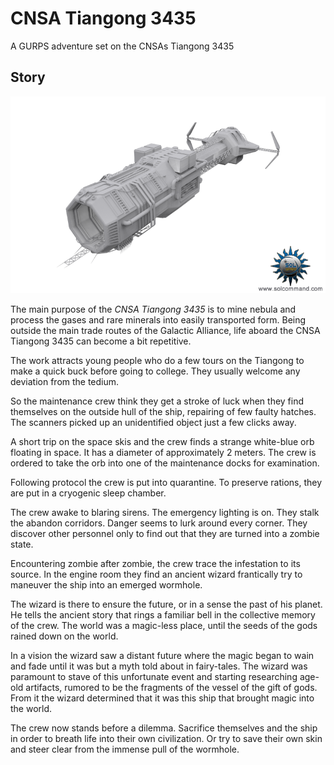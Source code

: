 # CNSA Tiangong 3435
A GURPS adventure set on the CNSAs Tiangong 3435

## Story
![CNSA Tiangong 3435](https://raw.githubusercontent.com/dvberkel/CNSA-Tiangong-3435/master/resources/image/miner.png?token=AAeHI6iGfmH6k8Jhp6UzyZMmKFfgOU1-ks5Y9Z-PwA%3D%3D)

The main purpose of the *CNSA Tiangong 3435* is to mine nebula and process the
gases and rare minerals into easily transported form. Being outside the main
trade routes of the Galactic Alliance, life aboard the CNSA Tiangong 3435 can
become a bit repetitive.

The work attracts young people who do a few tours on the Tiangong to make a
quick buck before going to college. They usually welcome any deviation from the
tedium.

So the maintenance crew think they get a stroke of luck when they find
themselves on the outside hull of the ship, repairing of few faulty hatches. The
scanners picked up an unidentified object just a few clicks away.

A short trip on the space skis and the crew finds a strange white-blue orb
floating in space. It has a diameter of approximately 2 meters. The crew is
ordered to take the orb into one of the maintenance docks for examination.

Following protocol the crew is put into quarantine. To preserve rations, they
are put in a cryogenic sleep chamber.

The crew awake to blaring sirens. The emergency lighting is on. They stalk the
abandon corridors. Danger seems to lurk around every corner. They discover other
personnel only to find out that they are turned into a zombie state.

Encountering zombie after zombie, the crew trace the infestation to its source.
In the engine room they find an ancient wizard frantically try to maneuver the
ship into an emerged wormhole.

The wizard is there to ensure the future, or in a sense the past of his planet.
He tells the ancient story that rings a familiar bell in the collective memory
of the crew. The world was a magic-less place, until the seeds of the gods
rained down on the world.

In a vision the wizard saw a distant future where the magic began to wain and
fade until it was but a myth told about in fairy-tales. The wizard was paramount
to stave of this unfortunate event and starting researching age-old artifacts,
rumored to be the fragments of the vessel of the gift of gods. From it the
wizard determined that it was this ship that brought magic into the world.

The crew now stands before a dilemma. Sacrifice themselves and the ship in order
to breath life into their own civilization. Or try to save their own skin and
steer clear from the immense pull of the wormhole.
